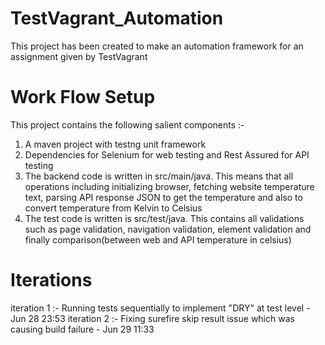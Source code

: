 # TestVagrant_Automation
This project has been created to make an automation framework for an assignment given by TestVagrant
# Work Flow Setup
This project contains the following salient components :-
1. A maven project with testng unit framework
2. Dependencies for Selenium for web testing and Rest Assured for API testing
3. The backend code is written in src/main/java. This means that all operations including initializing browser, fetching website temperature text, parsing API response JSON to get the temperature and also to convert temperature from Kelvin to Celsius
4. The test code is written is src/test/java. This contains all validations such as page validation, navigation validation, element validation and finally comparison(between web and API temperature in celsius)
# Iterations
iteration 1 :- Running tests sequentially to implement "DRY" at test level - Jun 28 23:53
iteration 2 :- Fixing surefire skip result issue which was causing build failure -  Jun 29 11:33
